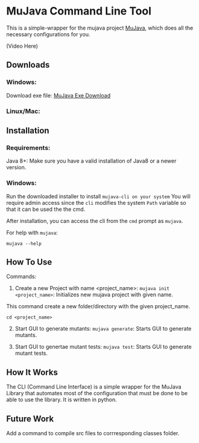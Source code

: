 # MuJava Command Line Tool

This is a simple-wrapper for the mujava project [MuJava](https://cs.gmu.edu/~offutt/mujava/), which does all the necessary configurations for you.

(Video Here)


## Downloads

### Windows:
Download exe file: [MuJava Exe Download](https://www.dropbox.com/s/d266k0l4cmgqz97/mujava.exe?dl=1)

### Linux/Mac:


## Installation

### Requirements:
Java 8+: Make sure you have a valid installation of Java8 or a newer version.

### Windows:
Run the downloaded installer to install `mujava-cli on your system` You will require admin access since the `cli` modifies the system `Path` variable so that it can be used the the cmd.

After installation, you can access the cli from the `cmd` prompt as `mujava`.


For help with `mujava`:

```
mujava --help
```


## How To Use
Commands:
1. Create a new Project with name <project_name>:
  `mujava init <project_name>`:      Initializes new mujava project with given name.
  
  This command create a new folder/directory with the given project_name.
  
  `cd <project_name>`
  
2. Start GUI to generate mutants:
  `mujava generate`:  Starts GUI to generate mutants.
 
3. Start GUI to genertae mutant tests: 
  `mujava test`:      Starts GUI to generate mutant tests.
  

## How It Works
The CLI (Command Line Interface) is a simple wrapper for the MuJava Library that automates most of the configuration that must be done to be able to use the library. It is written in python.


## Future Work
Add a command to compile src files to corrresponding classes folder.

